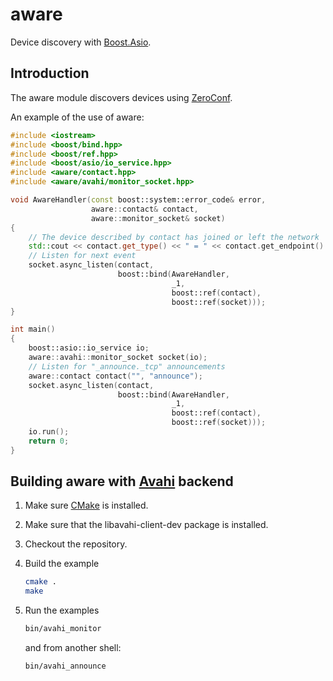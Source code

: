 aware
=====

Device discovery with [Boost.Asio](http://www.boost.org/doc/libs/release/libs/asio/).

Introduction
------------

The aware module discovers devices using [ZeroConf](http://en.wikipedia.org/wiki/Zeroconf).


An example of the use of aware:

```c++
#include <iostream>
#include <boost/bind.hpp>
#include <boost/ref.hpp>
#include <boost/asio/io_service.hpp>
#include <aware/contact.hpp>
#include <aware/avahi/monitor_socket.hpp>

void AwareHandler(const boost::system::error_code& error,
                  aware::contact& contact,
                  aware::monitor_socket& socket)
{
    // The device described by contact has joined or left the network
    std::cout << contact.get_type() << " = " << contact.get_endpoint() << std::endl;
    // Listen for next event
    socket.async_listen(contact,
                        boost::bind(AwareHandler,
                                    _1,
                                    boost::ref(contact),
                                    boost::ref(socket)));
}

int main()
{
    boost::asio::io_service io;
    aware::avahi::monitor_socket socket(io);
    // Listen for "_announce._tcp" announcements
    aware::contact contact("", "announce");
    socket.async_listen(contact,
                        boost::bind(AwareHandler,
                                    _1,
                                    boost::ref(contact),
                                    boost::ref(socket)));
    io.run();
    return 0;
}
```

Building aware with [Avahi](http://avahi.org/) backend
--------------

1. Make sure [CMake](http://cmake.org/) is installed.

2. Make sure that the libavahi-client-dev package is installed.

3. Checkout the repository.

4. Build the example

   ```bash
   cmake .
   make
   ```
5. Run the examples

   ```bash
   bin/avahi_monitor
   ```
   and from another shell:

   ```bash
   bin/avahi_announce
   ```

